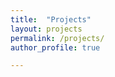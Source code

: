```yaml
---
title:  "Projects"
layout: projects
permalink: /projects/
author_profile: true

---
```




